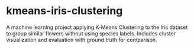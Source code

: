 # kmeans-iris-clustering
A machine learning project applying K-Means Clustering to the Iris dataset to group similar flowers without using species labels. Includes cluster visualization and evaluation with ground truth for comparison.
